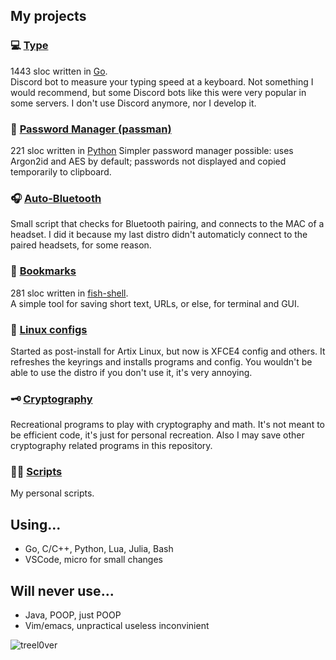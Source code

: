 ## My projects
### 💻 [Type](https://github.com/treel0ver/Type)  
1443 sloc written in [Go](https://github.com/golang/go).  
Discord bot to measure your typing speed at a keyboard. Not something I would recommend, but some Discord bots like this were very popular in some servers. I don't use Discord anymore, nor I develop it.
### 🔐 [Password Manager (passman)](https://github.com/treel0ver/passman)
221 sloc written in [Python](https://github.com/python)
Simpler password manager possible: uses Argon2id and AES by default; passwords not displayed and copied temporarily to clipboard.
### 🎧 [Auto-Bluetooth](https://github.com/treel0ver/Auto-bluetooth)
Small script that checks for Bluetooth pairing, and connects to the MAC of a headset. I did it because my last distro didn't automaticly connect to the paired headsets, for some reason.
### 📑 [Bookmarks](https://github.com/treel0ver/Bookmarks)
281 sloc written in [fish-shell](https://github.com/fish-shell/fish-shell).  
A simple tool for saving short text, URLs, or else, for terminal and GUI.
### 🐧 [Linux configs](https://github.com/treel0ver/Auto-Artix)
Started as post-install for Artix Linux, but now is XFCE4 config and others. It refreshes the keyrings and installs programs and config. You wouldn't be able to use the distro if you don't use it, it's very annoying.
### 🗝️ [Cryptography](https://github.com/treel0ver/Crypto)
Recreational programs to play with cryptography and math. It's not meant to be efficient code, it's just for personal recreation. Also I may save other cryptography related programs in this repository.
### 👨‍💻 [Scripts](https://github.com/treel0ver/Scripts)
My personal scripts.

## Using...
- Go, C/C++, Python, Lua, Julia, Bash
- VSCode, micro for small changes

## Will never use...
- Java, POOP, just POOP
- Vim/emacs, unpractical useless inconvinient

<p><img align="left" src="https://github-readme-stats.vercel.app/api/top-langs?username=treel0ver&show_icons=true&locale=en&layout=compact&theme=dark" alt="treel0ver" /></p>
